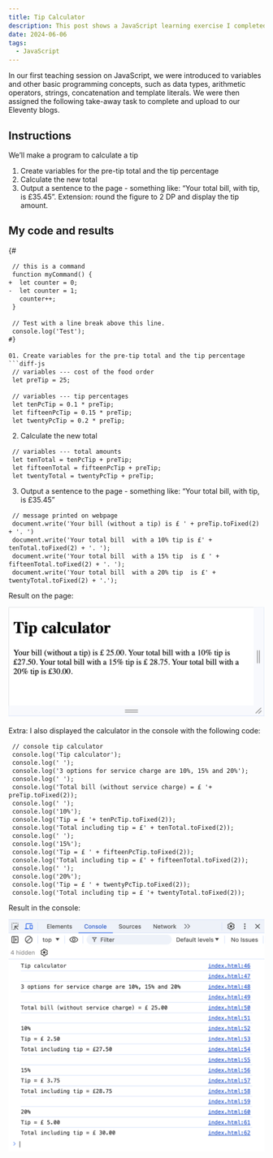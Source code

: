 ```yaml
---
title: Tip Calculator
description: This post shows a JavaScript learning exercise I completed.
date: 2024-06-06
tags:
  - JavaScript
---
```


In our first teaching session on JavaScript, we were introduced to variables and other basic programming concepts, such as data types, arithmetic operators, strings, concatenation and template literals. We were then assigned the following take-away task to complete and upload to our Eleventy blogs.

## Instructions

We’ll make a program to calculate a tip

01. Create variables for the pre-tip total and the tip percentage
02. Calculate the new total
03. Output a sentence to the page - something like: “Your total bill, with tip, is £35.45”. Extension: round the figure to 2 DP and display the tip amount.

## My code and results

{#
```diff-js
 // this is a command
 function myCommand() {
+  let counter = 0;
-  let counter = 1;
   counter++;
 }

 // Test with a line break above this line.
 console.log('Test');
#}

01. Create variables for the pre-tip total and the tip percentage
```diff-js
 // variables --- cost of the food order
 let preTip = 25;

 // variables --- tip percentages
 let tenPcTip = 0.1 * preTip;
 let fifteenPcTip = 0.15 * preTip;
 let twentyPcTip = 0.2 * preTip;
```

02. Calculate the new total
```diff-js
 // variables --- total amounts
 let tenTotal = tenPcTip + preTip;
 let fifteenTotal = fifteenPcTip + preTip;
 let twentyTotal = twentyPcTip + preTip;
```

03. Output a sentence to the page - something like: “Your total bill, with tip, is £35.45”
```diff-js
 // message printed on webpage
 document.write('Your bill (without a tip) is £ ' + preTip.toFixed(2) + '. ')
 document.write('Your total bill  with a 10% tip is £' + tenTotal.toFixed(2) + '. ');
 document.write('Your total bill  with a 15% tip  is £ ' + fifteenTotal.toFixed(2) + '. ');
 document.write('Your total bill  with a 20% tip  is £' + twentyTotal.toFixed(2) + '.');
```
Result on the page:
<div class=row></div>
<img class="col-12" src="/assets/images/page screenshot.png" alt="Screenshot of the result on the webpage">
</div>
<br><br>
Extra: I also displayed the calculator in the console with the following code:

```diff-js
 // console tip calculator
 console.log('Tip calculator');
 console.log(' ');
 console.log('3 options for service charge are 10%, 15% and 20%');
 console.log(' ');
 console.log('Total bill (without service charge) = £ '+ preTip.toFixed(2));
 console.log(' ');
 console.log('10%');
 console.log('Tip = £ '+ tenPcTip.toFixed(2));
 console.log('Total including tip = £' + tenTotal.toFixed(2));
 console.log(' ');
 console.log('15%');
 console.log('Tip = £ ' + fifteenPcTip.toFixed(2));
 console.log('Total including tip = £' + fifteenTotal.toFixed(2));
 console.log(' ');
 console.log('20%');
 console.log('Tip = £ ' + twentyPcTip.toFixed(2));
 console.log('Total including tip = £ '+ twentyTotal.toFixed(2)); 
```
Result in the console:
<div class=row></div>
<img class="col-12" src="/assets/images/console screenshot.png" alt="Screenshot of the result in the console">
</div>

